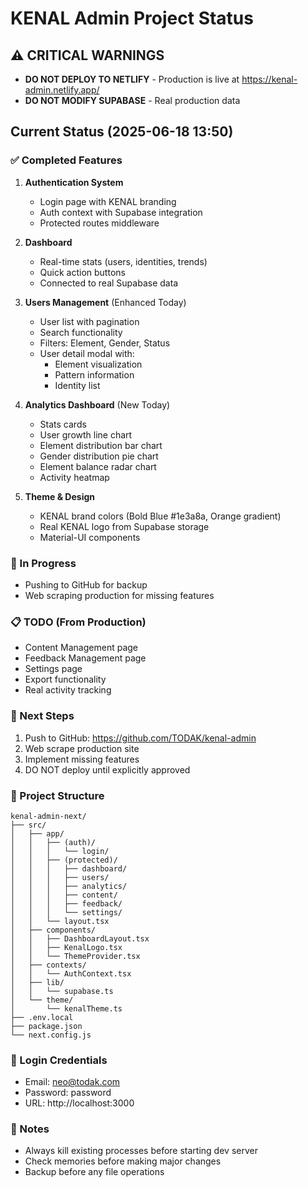 # KENAL Admin Project Status

## ⚠️ CRITICAL WARNINGS
- **DO NOT DEPLOY TO NETLIFY** - Production is live at https://kenal-admin.netlify.app/
- **DO NOT MODIFY SUPABASE** - Real production data

## Current Status (2025-06-18 13:50)

### ✅ Completed Features
1. **Authentication System**
   - Login page with KENAL branding
   - Auth context with Supabase integration
   - Protected routes middleware

2. **Dashboard**
   - Real-time stats (users, identities, trends)
   - Quick action buttons
   - Connected to real Supabase data

3. **Users Management** (Enhanced Today)
   - User list with pagination
   - Search functionality
   - Filters: Element, Gender, Status
   - User detail modal with:
     - Element visualization
     - Pattern information
     - Identity list

4. **Analytics Dashboard** (New Today)
   - Stats cards
   - User growth line chart
   - Element distribution bar chart
   - Gender distribution pie chart
   - Element balance radar chart
   - Activity heatmap

5. **Theme & Design**
   - KENAL brand colors (Bold Blue #1e3a8a, Orange gradient)
   - Real KENAL logo from Supabase storage
   - Material-UI components

### 🔄 In Progress
- Pushing to GitHub for backup
- Web scraping production for missing features

### 📋 TODO (From Production)
- Content Management page
- Feedback Management page
- Settings page
- Export functionality
- Real activity tracking

### 🚀 Next Steps
1. Push to GitHub: https://github.com/TODAK/kenal-admin
2. Web scrape production site
3. Implement missing features
4. DO NOT deploy until explicitly approved

### 📁 Project Structure
```
kenal-admin-next/
├── src/
│   ├── app/
│   │   ├── (auth)/
│   │   │   └── login/
│   │   ├── (protected)/
│   │   │   ├── dashboard/
│   │   │   ├── users/
│   │   │   ├── analytics/
│   │   │   ├── content/
│   │   │   ├── feedback/
│   │   │   └── settings/
│   │   └── layout.tsx
│   ├── components/
│   │   ├── DashboardLayout.tsx
│   │   ├── KenalLogo.tsx
│   │   └── ThemeProvider.tsx
│   ├── contexts/
│   │   └── AuthContext.tsx
│   ├── lib/
│   │   └── supabase.ts
│   └── theme/
│       └── kenalTheme.ts
├── .env.local
├── package.json
└── next.config.js
```

### 🔑 Login Credentials
- Email: neo@todak.com
- Password: password
- URL: http://localhost:3000

### 📝 Notes
- Always kill existing processes before starting dev server
- Check memories before making major changes
- Backup before any file operations

